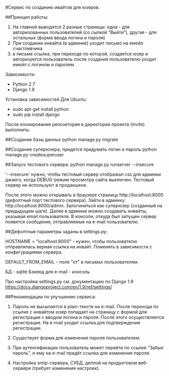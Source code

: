 #Сервис по созданию ивайтов для юзеров.

##Принцип работы:

1. На главной выводятся 2 разные страницы: одна - для авторизованных пользователей (со сылкой “Выйти”), другая - для остальных (форма ввода логина и пароля)
2. При создании инвайта (в админке) уходит письмо на емейл счастливчика
3. в письме ссылка, при переходе по которой, создается юзер и авторизуется пользователь
после создания пользователю уходит емейл с логином и паролем

Зависимости:
- Python 2.7
- Django 1.9

Установка зависимостей
Для Ubuntu:
- sudo apt-get install python
- sudo pip install django

После клонирования репозитория в директории проекта (invite) выполнить:

##Cоздание базы данных
python manage.py migrate 

##Cоздание суперюзера, придется придумать логин и пароль
python manage.py createsuperuser

##Запуск тестового сервера:
python manage.py runserver --insecure 

'--insecure' нужно, чтобы тестовый сервер отображал css для админки джанго, когда DEBUG-режим просмотра сайта выключен. Тестовый сервер не используют в продакшене. 

После этого можно открывать в браузере страницу http://localhost:8000 (дефолтный порт тестового сервера).
Зайти в админку: http://localhost:8000/admin. Залогиниться как суперюзер (созданный на предыдущем шаге).
Далее в админке можно создавать инвайты, указывая email пользователя. В консоли, откуда был запущен сервер появятся сообщения, отправляемые на e-mail пользователю.

##Дефолтные параметры заданы в settings.py:

HOSTNAME = "localhost:8000" - нужен, чтобы пользователю отправлялась верная ссылка на инвайт. Поменять в зависимости с конфигурациями сервера.

DEFAULT_FROM_EMAIL - поле "от" в письмах пользователям.

БД - sqlite
Бэкенд для e-mail - консоль

Про настройки settings.py см. документацию по Django 1.9 https://docs.djangoproject.com/en/1.9/ref/settings/

##Рекомендации по улучшению сервиса:

1) Пароль не высылается в plain-тексте на e-mail. После перехода по ссылке с инвайтом юзер попадает на страницу с формой для регистрации с вводом логина и пароля. После этого осуществляется регистрация. На e-mail уходит ссылка для подтверждения регистрации.

2) Существует форма для изменения пароля пользователем. 

3) При аутентификации пользователь может перейти по ссылке "Забыл пароль", и ему на e-mail придёт ссылка для изменения пароля. 

4) Настройка smtp-сервера, СУБД, деплой на продуктовом веб-сервере (требует изменения настроек). 


